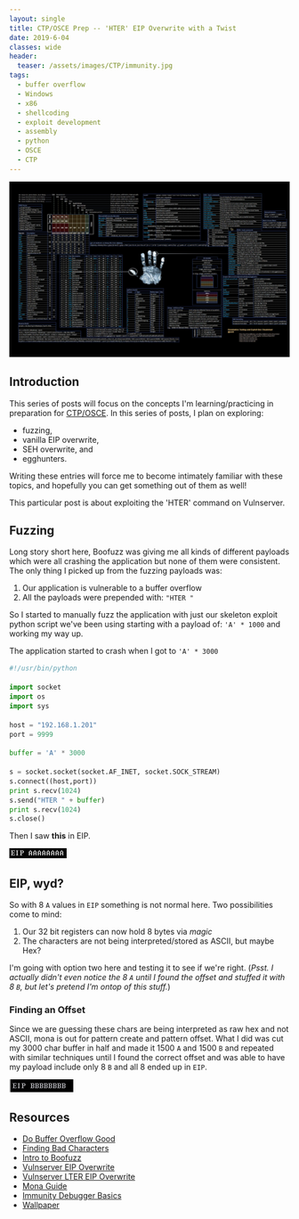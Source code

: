 ```yaml
---
layout: single
title: CTP/OSCE Prep -- 'HTER' EIP Overwrite with a Twist
date: 2019-6-04
classes: wide
header:
  teaser: /assets/images/CTP/immunity.jpg
tags:
  - buffer overflow
  - Windows
  - x86
  - shellcoding
  - exploit development
  - assembly
  - python
  - OSCE
  - CTP
--- 
```

![](/assets/images/CTP/1920x1080_Wallpaper.jpg)

## Introduction

This series of posts will focus on the concepts I'm learning/practicing in preparation for [CTP/OSCE](https://www.offensive-security.com/information-security-training/cracking-the-perimeter/). In this series of posts, I plan on exploring:
+ fuzzing,
+ vanilla EIP overwrite,
+ SEH overwrite, and
+ egghunters.

Writing these entries will force me to become intimately familiar with these topics, and hopefully you can get something out of them as well! 

This particular post is about exploiting the 'HTER' command on Vulnserver. 

## Fuzzing

Long story short here, Boofuzz was giving me all kinds of different payloads which were all crashing the application but none of them were consistent. The only thing I picked up from the fuzzing payloads was:
1. Our application is vulnerable to a buffer overflow
2. All the payloads were prepended with: `"HTER "`

So I started to manually fuzz the application with just our skeleton exploit python script we've been using starting with a payload of: `'A' * 1000` and working my way up. 

The application started to crash when I got to `'A' * 3000`
```python
#!/usr/bin/python

import socket
import os
import sys

host = "192.168.1.201"
port = 9999

buffer = 'A' * 3000

s = socket.socket(socket.AF_INET, socket.SOCK_STREAM)
s.connect((host,port))
print s.recv(1024)
s.send("HTER " + buffer)
print s.recv(1024)
s.close()
```
Then I saw **this** in EIP. 

![](/assets/images/CTP/wtfEIP.JPG)

## EIP, wyd? 

So with 8 `A` values in `EIP` something is not normal here. Two possibilities come to mind: 
1. Our 32 bit registers can now hold 8 bytes via *magic*
2. The characters are not being interpreted/stored as ASCII, but maybe Hex? 

I'm going with option two here and testing it to see if we're right. (*Psst. I actually didn't even notice the 8 `A` until I found the offset and stuffed it with 8 `B`, but let's pretend I'm ontop of this stuff.*)

### Finding an Offset

Since we are guessing these chars are being interpreted as raw hex and not ASCII, mona is out for pattern create and pattern offset. What I did was cut my 3000 char buffer in half and made it 1500 `A` and 1500 `B` and repeated with similar techniques until I found the correct offset and was able to have my payload include only 8 `B` and all 8 ended up in `EIP`. 

![](/assets/images/CTP/8beip.png)



## Resources

+ [Do Buffer Overflow Good](https://github.com/justinsteven/dostackbufferoverflowgood)
+ [Finding Bad Characters](https://bulbsecurity.com/finding-bad-characters-with-immunity-debugger-and-mona-py/)
+ [Intro to Boofuzz](https://zeroaptitude.com/zerodetail/fuzzing-with-boofuzz/)
+ [Vulnserver EIP Overwrite](https://captmeelo.com/exploitdev/osceprep/2018/06/27/vulnserver-trun.html)
+ [Vulnserver LTER EIP Overwrite](https://www.doyler.net/security-not-included/vulnserver-lter-eip-overwrite)
+ [Mona Guide](https://www.corelan.be/index.php/2011/07/14/mona-py-the-manual/)
+ [Immunity Debugger Basics](https://hsploit.com/immunity-debugger-basics/)
+ [Wallpaper](https://imgur.com/0S9DVnQ)

